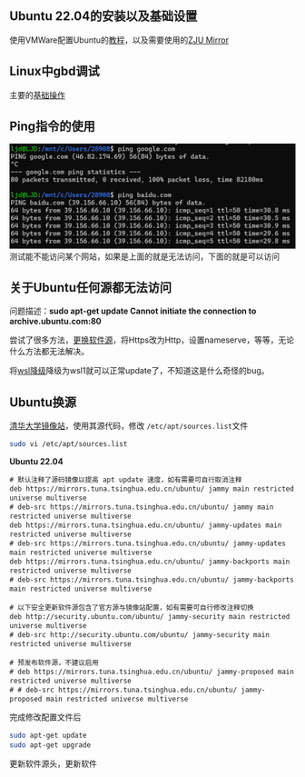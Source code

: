 ## Ubuntu 22.04的安装以及基础设置
使用VMWare配置Ubuntu的[教程](https://blog.csdn.net/yang4123/article/details/131661855)，以及需要使用的[ZJU Mirror](https://mirrors.zju.edu.cn/)

## Linux中gbd调试
主要的[基础操作](https://blog.csdn.net/qq_52242864/article/details/131029041)





## Ping指令的使用
![](images/Pasted%20image%2020240517084147.png)
测试能不能访问某个网站，如果是上面的就是无法访问，下面的就是可以访问

## 关于Ubuntu任何源都无法访问
问题描述：**sudo apt-get update Cannot initiate the connection to archive.ubuntu.com:80**

尝试了很多方法，[更换软件源](https://blog.csdn.net/hemmmm/article/details/136133844)，将Https改为Http，设置nameserve，等等，无论什么方法都无法解决。

将[wsl降级](https://blog.csdn.net/zhihao_li/article/details/131248100)降级为wsl1就可以正常update了，不知道这是什么奇怪的bug。

## Ubuntu换源
[清华大学镜像站](https://mirror.tuna.tsinghua.edu.cn/help/ubuntu/)，使用其源代码，修改 `/etc/apt/sources.list`文件
```bash
sudo vi /etc/apt/sources.list
```
**Ubuntu 22.04**
```
# 默认注释了源码镜像以提高 apt update 速度，如有需要可自行取消注释
deb https://mirrors.tuna.tsinghua.edu.cn/ubuntu/ jammy main restricted universe multiverse
# deb-src https://mirrors.tuna.tsinghua.edu.cn/ubuntu/ jammy main restricted universe multiverse
deb https://mirrors.tuna.tsinghua.edu.cn/ubuntu/ jammy-updates main restricted universe multiverse
# deb-src https://mirrors.tuna.tsinghua.edu.cn/ubuntu/ jammy-updates main restricted universe multiverse
deb https://mirrors.tuna.tsinghua.edu.cn/ubuntu/ jammy-backports main restricted universe multiverse
# deb-src https://mirrors.tuna.tsinghua.edu.cn/ubuntu/ jammy-backports main restricted universe multiverse

# 以下安全更新软件源包含了官方源与镜像站配置，如有需要可自行修改注释切换
deb http://security.ubuntu.com/ubuntu/ jammy-security main restricted universe multiverse
# deb-src http://security.ubuntu.com/ubuntu/ jammy-security main restricted universe multiverse

# 预发布软件源，不建议启用
# deb https://mirrors.tuna.tsinghua.edu.cn/ubuntu/ jammy-proposed main restricted universe multiverse
# # deb-src https://mirrors.tuna.tsinghua.edu.cn/ubuntu/ jammy-proposed main restricted universe multiverse
```
完成修改配置文件后
```bash
sudo apt-get update
sudo apt-get upgrade
```
更新软件源头，更新软件